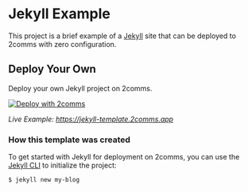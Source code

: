 # Jekyll Example

This project is a brief example of a [Jekyll](https://jekyllrb.com/) site that can be deployed to 2comms with zero configuration.

## Deploy Your Own

Deploy your own Jekyll project on 2comms.

[![Deploy with 2comms](https://2comms.com/button)](https://2comms.com/build?repo-url=https://github.com/2comms/templates/jekyll&template=jekyll)

_Live Example: https://jekyll-template.2comms.app_

### How this template was created

To get started with Jekyll for deployment on 2comms, you can use the [Jekyll CLI](https://jekyllrb.com/docs/usage/) to initialize the project:

```shell
$ jekyll new my-blog
```
